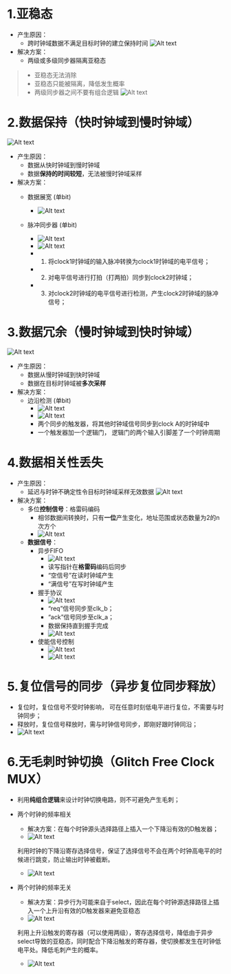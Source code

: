 # 1.亚稳态
* 产生原因：
    * 跨时钟域数据不满足目标时钟的建立保持时间
    ![Alt text](pictures/CDC_pct/image.png)
* 解决方案：
    * 两级或多级同步器隔离亚稳态
>* 亚稳态无法消除
>* 亚稳态只能被隔离，降低发生概率
>* 两级同步器之间不要有组合逻辑
![Alt text](pictures/CDC_pct/image-1.png)

# 2.数据保持（快时钟域到慢时钟域）
![Alt text](pictures/CDC_pct/image-2.png)
* 产生原因：
    * 数据从快时钟域到慢时钟域
    * 数据**保持的时间较短**，无法被慢时钟域采样
* 解决方案：
    * 数据展宽 (单bit)
        * ![Alt text](pictures/CDC_pct/image-3.png)

    * 脉冲同步器 (单bit)
        * ![Alt text](pictures/CDC_pct/image-4.png)
        * ![Alt text](pictures/CDC_pct/image-5.png)
        * 1. 将clock1时钟域的输入脉冲转换为clock1时钟域的电平信号；
        * 2. 对电平信号进行打拍（打两拍）同步到clock2时钟域；
        * 3. 对clock2时钟域的电平信号进行检测，产生clock2时钟域的脉冲信号；


# 3.数据冗余（慢时钟域到快时钟域）
![Alt text](pictures/CDC_pct/image-6.png)
* 产生原因：
    * 数据从慢时钟域到快时钟域
    * 数据在目标时钟域被**多次采样**
* 解决方案：
    * 边沿检测 (单bit)
        * ![Alt text](pictures/CDC_pct/image-7.png)
        * ![Alt text](pictures/CDC_pct/image-8.png)
        * 两个同步的触发器，将其他时钟域信号同步到clock A的时钟域中
        * 一个触发器加一个逻辑门， 逻辑门的两个输入引脚差了一个时钟周期


# 4.数据相关性丢失
* 产生原因：
    * 延迟与时钟不确定性令目标时钟域采样无效数据
    ![Alt text](pictures/CDC_pct/image-9.png)
* 解决方案：
    * 多位**控制信号**：格雷码编码
        * 相邻数据间转换时，只有**一位**产生变化，地址范围或状态数量为2的n次方个
        * ![Alt text](pictures/CDC_pct/image-10.png)
    * **数据信号**：
        * 异步FIFO
            * ![Alt text](pictures/CDC_pct/image-11.png)
            * 读写指针在**格雷码**编码后同步
            * “空信号”在读时钟域产生
            * “满信号”在写时钟域产生
        * 握手协议
            * ![Alt text](pictures/CDC_pct/image-12.png) 
            * “req”信号同步至clk_b；
            * “ack”信号同步至clk_a；
            * 数据保持直到握手完成
            * ![Alt text](pictures/CDC_pct/image-13.png)
        * 使能信号控制
            * ![Alt text](pictures/CDC_pct/image-14.png)
            * ![Alt text](pictures/CDC_pct/image-15.png)

# 5.复位信号的同步（异步复位同步释放）
* 复位时，复位信号不受时钟影响， 可在任意时刻低电平进行复位，不需要与时钟同步；
* 释放时，复位信号释放时，需与时钟信号同步，即刚好跟时钟同沿；
* ![Alt text](pictures/CDC_pct/image-16.png)

# 6.无毛刺时钟切换（Glitch Free Clock MUX）
* 利用**纯组合逻辑**来设计时钟切换电路，则不可避免产生毛刺；
* 两个时钟的频率相关 
    * 解决方案：在每个时钟源头选择路径上插入一个下降沿有效的D触发器；
    * ![Alt text](pictures/CDC_pct/image-17.png)

    利用时钟的下降沿寄存选择信号，保证了选择信号不会在两个时钟高电平的时候进行跳变，防止输出时钟被截断。

    * ![Alt text](pictures/CDC_pct/image-18.png)
* 两个时钟的频率无关
    * 解决方案：异步行为可能来自于select，因此在每个时钟源选择路径上插入一个上升沿有效的D触发器来避免亚稳态
    * ![Alt text](pictures/CDC_pct/image-19.png)

    利用上升沿触发的寄存器（可以使用两级），寄存选择信号，降低由于异步select导致的亚稳态，同时配合下降沿触发的寄存器，使切换都发生在时钟低电平处。降低毛刺产生的概率。

    * ![Alt text](pictures/CDC_pct/image-20.png)